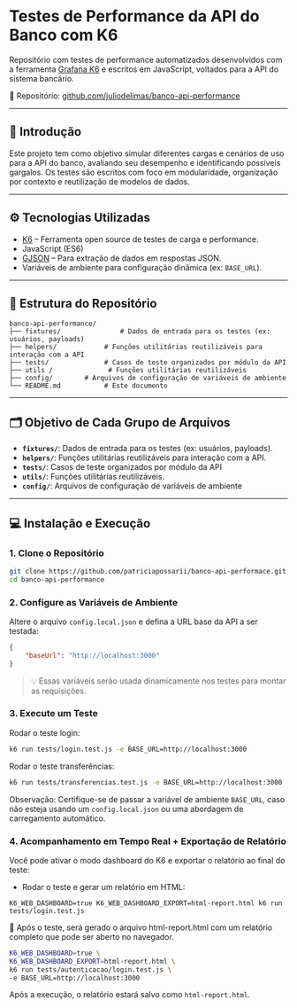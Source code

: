 # Testes de Performance da API do Banco com K6

Repositório com testes de performance automatizados desenvolvidos com a ferramenta [Grafana K6](https://k6.io/) e escritos em JavaScript, voltados para a API do sistema bancário.

🔗 Repositório: [github.com/juliodelimas/banco-api-performance](https://github.com/juliodelimas/banco-api-performance)

---

## 📌 Introdução

Este projeto tem como objetivo simular diferentes cargas e cenários de uso para a API do banco, avaliando seu desempenho e identificando possíveis gargalos. Os testes são escritos com foco em modularidade, organização por contexto e reutilização de modelos de dados.

---

## ⚙️ Tecnologias Utilizadas

- [K6](https://k6.io/) – Ferramenta open source de testes de carga e performance.
- JavaScript (ES6)
- [GJSON](https://github.com/tidwall/gjson) – Para extração de dados em respostas JSON.
- Variáveis de ambiente para configuração dinâmica (ex: `BASE_URL`).

---

## 📁 Estrutura do Repositório

```
banco-api-performance/
├── fixtures/               # Dados de entrada para os testes (ex: usuários, payloads)
├── helpers/            # Funções utilitárias reutilizáveis para interação com a API
├── tests/              # Casos de teste organizados por módulo da API
├── utils /              # Funções utilitárias reutilizáveis
├── config/        # Arquivos de configuração de variáveis de ambiente
└── README.md           # Este documento
```

---

## 🗂️ Objetivo de Cada Grupo de Arquivos

- **`fixtures/`**: Dados de entrada para os testes (ex: usuários, payloads).
- **`helpers/`**: Funções utilitárias reutilizáveis para interação com a API.
- **`tests/`**: Casos de teste organizados por módulo da API
- **`utils/`**: Funções utilitárias reutilizáveis.
- **`config/`**: Arquivos de configuração de variáveis de ambiente

---

## 💻 Instalação e Execução

### 1. Clone o Repositório

```bash
git clone https://github.com/patriciapossarii/banco-api-performace.git
cd banco-api-performance
```

### 2. Configure as Variáveis de Ambiente

Altere o arquivo `config.local.json` e defina a URL base da API a ser testada:

```json
{
    "baseUrl": "http://localhost:3000"
}
```

> 💡 Essas variáveis serão usada dinamicamente nos testes para montar as requisições.

### 3. Execute um Teste
 Rodar o teste login:
```bash
k6 run tests/login.test.js -e BASE_URL=http://localhost:3000
```




 Rodar o teste transferências:
```bash
k6 run tests/transferencias.test.js -e BASE_URL=http://localhost:3000
```

Observação: Certifique-se de passar a variável de ambiente `BASE_URL`, caso não esteja usando um `config.local.json` ou uma abordagem de carregamento automático.

### 4. Acompanhamento em Tempo Real + Exportação de Relatório

Você pode ativar o modo dashboard do K6 e exportar o relatório ao final do teste:
* Rodar o teste e gerar um relatório em HTML:

`K6_WEB_DASHBOARD=true K6_WEB_DASHBOARD_EXPORT=html-report.html k6 run tests/login.test.js`

📄 Após o teste, será gerado o arquivo html-report.html com um relatório completo que pode ser aberto no navegador.

```bash
K6_WEB_DASHBOARD=true \
K6_WEB_DASHBOARD_EXPORT=html-report.html \
k6 run tests/autenticacao/login.test.js \
-e BASE_URL=http://localhost:3000
```

Após a execução, o relatório estará salvo como `html-report.html`.
